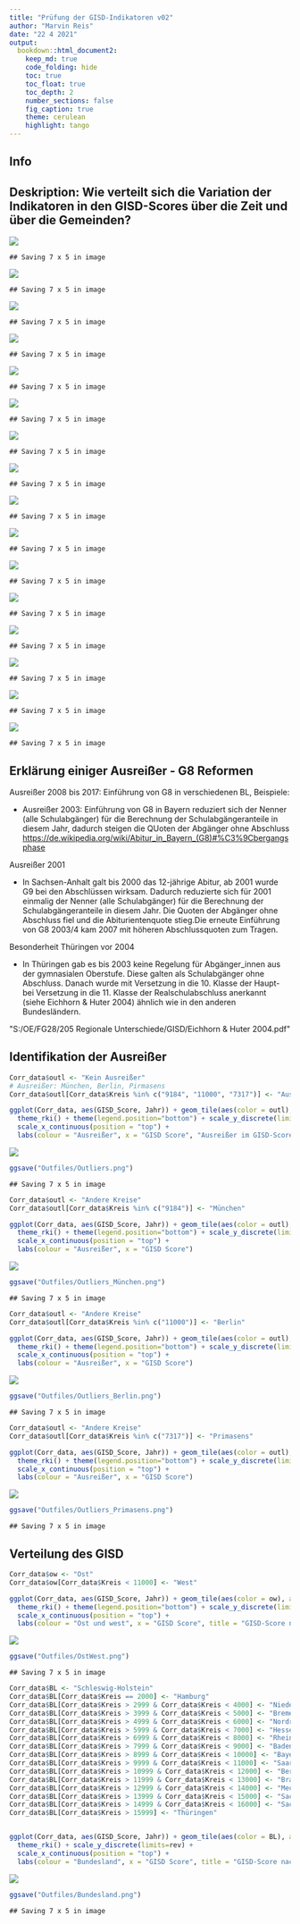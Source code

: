 ```yaml
---
title: "Prüfung der GISD-Indikatoren v02"
author: "Marvin Reis"
date: "22 4 2021"
output:
  bookdown::html_document2:
    keep_md: true
    code_folding: hide
    toc: true
    toc_float: true
    toc_depth: 2
    number_sections: false
    fig_caption: true
    theme: cerulean
    highlight: tango  
---
```




## Info




## Deskription: Wie verteilt sich die Variation der Indikatoren in den GISD-Scores über die Zeit und über die Gemeinden?





![](Score_check_revision2021_v02_files/figure-html/Plots-1.png)<!-- -->

```
## Saving 7 x 5 in image
```

![](Score_check_revision2021_v02_files/figure-html/Plots-2.png)<!-- -->

```
## Saving 7 x 5 in image
```

![](Score_check_revision2021_v02_files/figure-html/Plots-3.png)<!-- -->

```
## Saving 7 x 5 in image
```

![](Score_check_revision2021_v02_files/figure-html/Plots-4.png)<!-- -->

```
## Saving 7 x 5 in image
```

![](Score_check_revision2021_v02_files/figure-html/Plots-5.png)<!-- -->

```
## Saving 7 x 5 in image
```

![](Score_check_revision2021_v02_files/figure-html/Plots-6.png)<!-- -->

```
## Saving 7 x 5 in image
```

![](Score_check_revision2021_v02_files/figure-html/Plots-7.png)<!-- -->

```
## Saving 7 x 5 in image
```

![](Score_check_revision2021_v02_files/figure-html/Plots-8.png)<!-- -->

```
## Saving 7 x 5 in image
```

![](Score_check_revision2021_v02_files/figure-html/Plots-9.png)<!-- -->

```
## Saving 7 x 5 in image
```

![](Score_check_revision2021_v02_files/figure-html/Plots-10.png)<!-- -->

```
## Saving 7 x 5 in image
```

![](Score_check_revision2021_v02_files/figure-html/Plots-11.png)<!-- -->

```
## Saving 7 x 5 in image
```

![](Score_check_revision2021_v02_files/figure-html/Plots-12.png)<!-- -->

```
## Saving 7 x 5 in image
```

![](Score_check_revision2021_v02_files/figure-html/Plots-13.png)<!-- -->

```
## Saving 7 x 5 in image
```

![](Score_check_revision2021_v02_files/figure-html/Plots-14.png)<!-- -->

```
## Saving 7 x 5 in image
```

![](Score_check_revision2021_v02_files/figure-html/Plots-15.png)<!-- -->

```
## Saving 7 x 5 in image
```

![](Score_check_revision2021_v02_files/figure-html/Plots-16.png)<!-- -->

```
## Saving 7 x 5 in image
```

## Erklärung einiger Ausreißer - G8 Reformen


Ausreißer 2008 bis 2017: Einführung von G8 in verschiedenen BL, Beispiele:

- Ausreißer 2003: Einführung von G8 in Bayern reduziert sich der Nenner (alle Schulabgänger) für die Berechnung der Schulabgängeranteile in diesem Jahr, dadurch steigen die QUoten der Abgänger ohne Abschluss https://de.wikipedia.org/wiki/Abitur_in_Bayern_(G8)#%C3%9Cbergangsphase


Ausreißer 2001

- In Sachsen-Anhalt galt bis 2000 das 12-jährige Abitur, ab 2001 wurde G9 bei den Abschlüssen wirksam. Dadurch reduzierte sich für 2001 einmalig der Nenner (alle Schulabgänger) für die Berechnung der Schulabgängeranteile in diesem Jahr. Die Quoten der Abgänger ohne Abschluss fiel und die Abiturientenquote stieg.Die erneute Einführung von G8 2003/4 kam 2007 mit höheren Abschlussquoten zum Tragen. 

Besonderheit Thüringen vor 2004

-  In Thüringen gab es bis 2003 keine Regelung für Abgänger_innen aus der gymnasialen Oberstufe. Diese galten als Schulabgänger ohne Abschluss. Danach wurde mit Versetzung in die 10. Klasse der Haupt- bei Versetzung in die 11. Klasse der Realschulabschluss anerkannt (siehe Eichhorn & Huter 2004) ähnlich wie in den anderen Bundesländern.

"S:/OE/FG28/205 Regionale Unterschiede/GISD/Eichhorn & Huter 2004.pdf"


## Identifikation der Ausreißer

```r
Corr_data$outl <- "Kein Ausreißer"
# Ausreißer: München, Berlin, Pirmasens
Corr_data$outl[Corr_data$Kreis %in% c("9184", "11000", "7317")] <- "Ausreißer"

ggplot(Corr_data, aes(GISD_Score, Jahr)) + geom_tile(aes(color = outl), alpha = 0.5, size =0.5) + 
  theme_rki() + theme(legend.position="bottom") + scale_y_discrete(limits=rev) + 
  scale_x_continuous(position = "top") +
  labs(colour = "Ausreißer", x = "GISD Score", "Ausreißer im GISD-Score")
```

![](Score_check_revision2021_v02_files/figure-html/unnamed-chunk-1-1.png)<!-- -->

```r
ggsave("Outfiles/Outliers.png")
```

```
## Saving 7 x 5 in image
```

```r
Corr_data$outl <- "Andere Kreise"
Corr_data$outl[Corr_data$Kreis %in% c("9184")] <- "München"

ggplot(Corr_data, aes(GISD_Score, Jahr)) + geom_tile(aes(color = outl), alpha = 0.5, size =0.5) + 
  theme_rki() + theme(legend.position="bottom") + scale_y_discrete(limits=rev) + 
  scale_x_continuous(position = "top") +
  labs(colour = "Ausreißer", x = "GISD Score")
```

![](Score_check_revision2021_v02_files/figure-html/unnamed-chunk-1-2.png)<!-- -->

```r
ggsave("Outfiles/Outliers_München.png")
```

```
## Saving 7 x 5 in image
```

```r
Corr_data$outl <- "Andere Kreise"
Corr_data$outl[Corr_data$Kreis %in% c("11000")] <- "Berlin"

ggplot(Corr_data, aes(GISD_Score, Jahr)) + geom_tile(aes(color = outl), alpha = 0.5, size =0.5) + 
  theme_rki() + theme(legend.position="bottom") + scale_y_discrete(limits=rev) + 
  scale_x_continuous(position = "top") +
  labs(colour = "Ausreißer", x = "GISD Score")
```

![](Score_check_revision2021_v02_files/figure-html/unnamed-chunk-1-3.png)<!-- -->

```r
ggsave("Outfiles/Outliers_Berlin.png")
```

```
## Saving 7 x 5 in image
```

```r
Corr_data$outl <- "Andere Kreise"
Corr_data$outl[Corr_data$Kreis %in% c("7317")] <- "Primasens"

ggplot(Corr_data, aes(GISD_Score, Jahr)) + geom_tile(aes(color = outl), alpha = 0.5, size =0.5) + 
  theme_rki() + theme(legend.position="bottom") + scale_y_discrete(limits=rev) + 
  scale_x_continuous(position = "top") +
  labs(colour = "Ausreißer", x = "GISD Score")
```

![](Score_check_revision2021_v02_files/figure-html/unnamed-chunk-1-4.png)<!-- -->

```r
ggsave("Outfiles/Outliers_Primasens.png")
```

```
## Saving 7 x 5 in image
```

## Verteilung des GISD

```r
Corr_data$ow <- "Ost"
Corr_data$ow[Corr_data$Kreis < 11000] <- "West"

ggplot(Corr_data, aes(GISD_Score, Jahr)) + geom_tile(aes(color = ow), alpha = 0.5, size =0.5) + 
  theme_rki() + theme(legend.position="bottom") + scale_y_discrete(limits=rev) + 
  scale_x_continuous(position = "top") +
  labs(colour = "Ost und west", x = "GISD Score", title = "GISD-Score nach ost- und westdeutschen Landkreisen")
```

![](Score_check_revision2021_v02_files/figure-html/unnamed-chunk-2-1.png)<!-- -->

```r
ggsave("Outfiles/OstWest.png")
```

```
## Saving 7 x 5 in image
```

```r
Corr_data$BL <- "Schleswig-Holstein"
Corr_data$BL[Corr_data$Kreis == 2000] <- "Hamburg"
Corr_data$BL[Corr_data$Kreis > 2999 & Corr_data$Kreis < 4000] <- "Niedersachsen"
Corr_data$BL[Corr_data$Kreis > 3999 & Corr_data$Kreis < 5000] <- "Bremen"
Corr_data$BL[Corr_data$Kreis > 4999 & Corr_data$Kreis < 6000] <- "Nordrhein-Westfalen"
Corr_data$BL[Corr_data$Kreis > 5999 & Corr_data$Kreis < 7000] <- "Hessen"
Corr_data$BL[Corr_data$Kreis > 6999 & Corr_data$Kreis < 8000] <- "Rheinland-Pfalz"
Corr_data$BL[Corr_data$Kreis > 7999 & Corr_data$Kreis < 9000] <- "Baden-Würtemberg"
Corr_data$BL[Corr_data$Kreis > 8999 & Corr_data$Kreis < 10000] <- "Bayern"
Corr_data$BL[Corr_data$Kreis > 9999 & Corr_data$Kreis < 11000] <- "Saarland"
Corr_data$BL[Corr_data$Kreis > 10999 & Corr_data$Kreis < 12000] <- "Berlin"
Corr_data$BL[Corr_data$Kreis > 11999 & Corr_data$Kreis < 13000] <- "Brandenburg"
Corr_data$BL[Corr_data$Kreis > 12999 & Corr_data$Kreis < 14000] <- "Mecklenburg-Vorpommern"
Corr_data$BL[Corr_data$Kreis > 13999 & Corr_data$Kreis < 15000] <- "Sachsen"
Corr_data$BL[Corr_data$Kreis > 14999 & Corr_data$Kreis < 16000] <- "Sachsen-Anhalt"
Corr_data$BL[Corr_data$Kreis > 15999] <- "Thüringen"


ggplot(Corr_data, aes(GISD_Score, Jahr)) + geom_tile(aes(color = BL), alpha = 0.5, size =0.5) + 
  theme_rki() + scale_y_discrete(limits=rev) + 
  scale_x_continuous(position = "top") +
  labs(colour = "Bundesland", x = "GISD Score", title = "GISD-Score nach Bundesland")
```

![](Score_check_revision2021_v02_files/figure-html/unnamed-chunk-2-2.png)<!-- -->

```r
ggsave("Outfiles/Bundesland.png")
```

```
## Saving 7 x 5 in image
```



